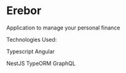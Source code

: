 # Erebor
Application to manage your personal finance

Technologies Used:

Typescript
Angular

NestJS
TypeORM
GraphQL
